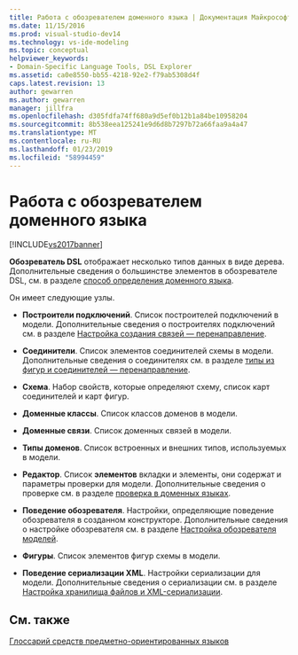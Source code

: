 ```yaml
---
title: Работа с обозревателем доменного языка | Документация Майкрософт
ms.date: 11/15/2016
ms.prod: visual-studio-dev14
ms.technology: vs-ide-modeling
ms.topic: conceptual
helpviewer_keywords:
- Domain-Specific Language Tools, DSL Explorer
ms.assetid: ca0e8550-bb55-4218-92e2-f79ab5308d4f
caps.latest.revision: 13
author: gewarren
ms.author: gewarren
manager: jillfra
ms.openlocfilehash: d305fdfa74ff680a9d5ef0b12b1a84be10958204
ms.sourcegitcommit: 8b538eea125241e9d6d8b7297b72a66faa9a4a47
ms.translationtype: MT
ms.contentlocale: ru-RU
ms.lasthandoff: 01/23/2019
ms.locfileid: "58994459"
---
```

# <a name="working-with-the-domain-specific-language-explorer"></a>Работа с обозревателем доменного языка
[!INCLUDE[vs2017banner](../includes/vs2017banner.md)]

**Обозреватель DSL** отображает несколько типов данных в виде дерева. Дополнительные сведения о большинстве элементов в обозревателе DSL, см. в разделе [способ определения доменного языка](../modeling/how-to-define-a-domain-specific-language.md).  
  
 Он имеет следующие узлы.  
  
-   **Построители подключений**. Список построителей подключений в модели. Дополнительные сведения о построителях подключений см. в разделе [Настройка создания связей — перенаправление](../misc/customizing-link-creation-redirection.md).  
  
-   **Соединители**. Список элементов соединителей схемы в модели. Дополнительные сведения о соединителях см. в разделе [типы из фигур и соединителей — перенаправление](../misc/types-of-shapes-and-connectors-redirect.md).  
  
-   **Схема**. Набор свойств, которые определяют схему, список карт соединителей и карт фигур.  
  
-   **Доменные классы**. Список классов доменов в модели.  
  
-   **Доменные связи**. Список доменных связей в модели.  
  
-   **Типы доменов**. Список встроенных и внешних типов, используемых в модели.  
  
-   **Редактор**. Список **элементов** вкладки и элементы, они содержат и параметры проверки для модели. Дополнительные сведения о проверке см. в разделе [проверка в доменных языках](../modeling/validation-in-a-domain-specific-language.md).  
  
-   **Поведение обозревателя**. Настройки, определяющие поведение обозревателя в созданном конструкторе. Дополнительные сведения о настройке обозревателя см. в разделе [Настройка обозревателя моделей](../modeling/customizing-the-model-explorer.md).  
  
-   **Фигуры**. Список элементов фигур схемы в модели.  
  
-   **Поведение сериализации XML**. Настройки сериализации для модели. Дополнительные сведения о сериализации см. в разделе [Настройка хранилища файлов и XML-сериализации](../modeling/customizing-file-storage-and-xml-serialization.md).  
  
## <a name="see-also"></a>См. также  
 [Глоссарий средств предметно-ориентированных языков](http://msdn.microsoft.com/ca5e84cb-a315-465c-be24-76aa3df276aa)
